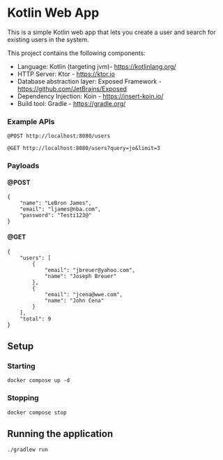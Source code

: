 # Kotlin Web App

This is a simple Kotlin web app that lets you create a user and search for existing users in the system.

This project contains the following components:

- Language: Kotlin (targeting jvm)- https://kotlinlang.org/
- HTTP Server: Ktor - https://ktor.io
- Database abstraction layer: Exposed Framework - https://github.com/JetBrains/Exposed
- Dependency Injection: Koin - https://insert-koin.io/
- Build tool: Gradle - https://gradle.org/

### Example APIs
```shell
@POST http://localhost:8080/users
```

```shell
@GET http://localhost:8080/users?query=jo&limit=3
```

### Payloads

#### @POST
```shell
{
    "name": "LeBron James",
    "email": "ljames@nba.com",
    "password": "Testi123@"
}
```

#### @GET
```shell
{
    "users": [
        {
            "email": "jbreuer@yahoo.com",
            "name": "Joseph Breuer"
        },
        {
            "email": "jcena@wwe.com",
            "name": "John Cena"
        }
    ],
    "total": 9
}
```

## Setup

### Starting
```shell
docker compose up -d
```

### Stopping
```shell
docker compose stop
```

## Running the application
```shell
./gradlew run
```